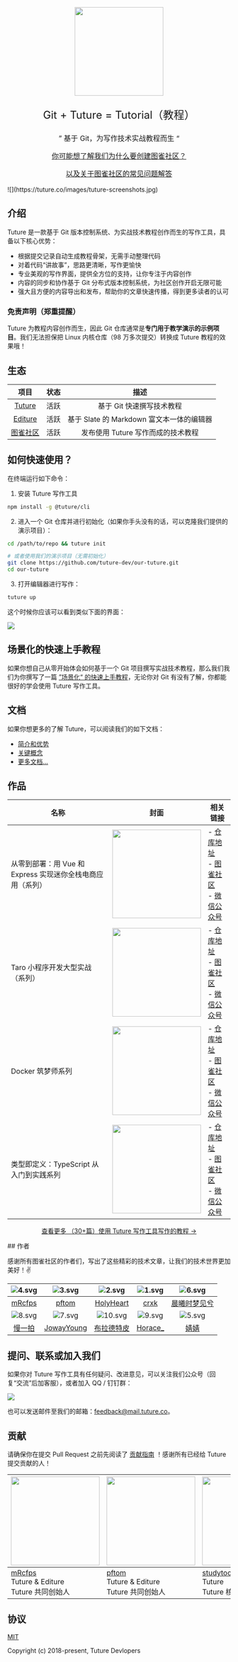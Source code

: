<p align="center"><img style="width: 200px" src="https://tuture.co/images/logo.svg"/></p>
<p align="center" style="font-size: 24px;">Git + Tuture = Tutorial（教程）</p>
<p align="center" style="font-size: 16px;">”       基于 Git，为写作技术实战教程而生     “</p>
<p align="center" style="font-size: 16px;">       <a href="https://www.yuque.com/tuture/product-manuals/nsaphr">你可能想了解我们为什么要创建图雀社区？</a>     </p>
<p align="center" style="font-size: 16px;">       <a href="https://www.yuque.com/tuture/product-manuals/ckx8ry">以及关于图雀社区的常见问题解答</a>     </p>
![](https://tuture.co/images/tuture-screenshots.jpg)

## 介绍

Tuture 是一款基于 Git 版本控制系统、为实战技术教程创作而生的写作工具，具备以下核心优势：

- 根据提交记录自动生成教程骨架，无需手动整理代码
- 对着代码“讲故事”，思路更清晰，写作更愉快
- 专业美观的写作界面，提供全方位的支持，让你专注于内容创作
- 内容的同步和协作基于 Git 分布式版本控制系统，为社区创作开启无限可能
- 强大且方便的内容导出和发布，帮助你的文章快速传播，得到更多读者的认可

### 免责声明（郑重提醒）

Tuture 为教程内容创作而生，因此 Git 仓库通常是**专门用于教学演示的示例项目**。我们无法担保把 Linux 内核仓库（98 万多次提交）转换成 Tuture 教程的效果哦！

## 生态

|                     **项目**                     | **状态** |                 **描述**                  |
| :----------------------------------------------: | :------: | :---------------------------------------: |
|  [Tuture](https://github.com/tuture-dev/tuture)  |   活跃   |         基于 Git 快速撰写技术教程         |
| [Editure](https://github.com/tuture-dev/editure) |   活跃   | 基于 Slate 的 Markdown 富文本一体的编辑器 |
|  [图雀社区](https://github.com/tuture-dev/hub)   |   活跃   |    发布使用 Tuture 写作而成的技术教程     |

<a name="PUOxn"></a>

## 如何快速使用？

在终端运行如下命令：

1. 安装 Tuture 写作工具

```bash
npm install -g @tuture/cli
```

2. 进入一个 Git 仓库并进行初始化（如果你手头没有的话，可以克隆我们提供的演示项目）：

```bash
cd /path/to/repo && tuture init

# 或者使用我们的演示项目（无需初始化）
git clone https://github.com/tuture-dev/our-tuture.git
cd our-tuture
```

3. 打开编辑器进行写作：

```bash
tuture up
```

这个时候你应该可以看到类似下面的界面：

![](https://tuture.co/images/our-tuture.jpg)

## 场景化的快速上手教程

如果你想自己从零开始体会如何基于一个 Git 项目撰写实战技术教程，那么我们我们为你撰写了一篇 [”场景化“ 的快速上手教程](https://www.yuque.com/tuture/product-manuals)，无论你对 Git 有没有了解，你都能很好的学会使用 Tuture 写作工具。

## 文档

如果你想更多的了解 Tuture，可以阅读我们的如下文档：

- [简介和优势](https://www.yuque.com/tuture/product-manuals/overview)
- [关键概念](https://www.yuque.com/tuture/product-manuals/concepts)
- [更多文档...](https://www.yuque.com/tuture/product-manuals)

## 作品

| 名称                                                       | 封面                                                                                        | 相关链接                                                                                                                                                                                                   |
| ---------------------------------------------------------- | ------------------------------------------------------------------------------------------- | ---------------------------------------------------------------------------------------------------------------------------------------------------------------------------------------------------------- |
| 从零到部署：用 Vue 和 Express 实现迷你全栈电商应用（系列） | <img width="200" src="https://tva1.sinaimg.cn/large/00831rSTgy1gdmdz6q1hjj309g048t9r.jpg"/> | - [仓库地址](https://github.com/tuture-dev/vue-online-shop-frontend)<br />- [图雀社区](https://tuture.co/2019/10/17/0b662ce/)<br />- [微信公众号](https://mp.weixin.qq.com/s/1YdC9mY3JTqxSuJ9G4l1Qw)<br /> |
| Taro 小程序开发大型实战（系列）                            | <img width="200" src="https://tva1.sinaimg.cn/large/00831rSTgy1gdme080rr4j30ao04mmyg.jpg"/> | - [仓库地址](https://github.com/tuture-dev/ultra-club)<br />- [图雀社区](https://tuture.co/2019/12/26/34a473b/)<br />- [微信公众号](https://mp.weixin.qq.com/s/KtnhfEx-cq1V-TDV67V-Qg) <br />              |
| Docker 筑梦师系列                                          | <img width="200" src="https://tva1.sinaimg.cn/large/00831rSTgy1gdme151sflj30as04uta5.jpg"/> | - [仓库地址](https://github.com/tuture-dev/docker-dream)<br />- [图雀社区](https://tuture.co/2020/01/01/442cc8d/)<br />- [微信公众号](https://mp.weixin.qq.com/s/GmkMFd0frqBNZN0u4sy8Ow)<br />             |
| 类型即定义：TypeScript 从入门到实践系列                    | <img width="200" src="https://tva1.sinaimg.cn/large/00831rSTgy1gdme83j3apj30aq04qabx.jpg"/> | - [仓库地址](https://github.com/tuture-dev/typescript-tea)<br />- [图雀社区](https://tuture.co/2020/04/06/C_ao1Yv/) <br />- [微信公众号](https://mp.weixin.qq.com/s/u230EnsNh-WMSC07FSi2wg)<br />          |

<p align="center"><a href="https://tuture.co/">查看更多 （30+篇）使用 Tuture 写作工具写作的教程 →</a></p>
## 作者

感谢所有图雀社区的作者们，写出了这些精彩的技术文章，让我们的技术世界更加美好！✌️

|           ![4.svg](https://user-gold-cdn.xitu.io/2020/4/8/171577bbb918aa78?w=60&h=60&f=svg&s=492835)           | ![3.svg](https://user-gold-cdn.xitu.io/2020/4/8/171577bbdff59747?w=60&h=60&f=svg&s=534459) | ![2.svg](https://user-gold-cdn.xitu.io/2020/4/8/171577bbe1b9897e?w=60&h=60&f=svg&s=1104039) | ![1.svg](https://user-gold-cdn.xitu.io/2020/4/8/171577bbe7b239e0?w=60&h=60&f=svg&s=371524) | ![6.svg](https://user-gold-cdn.xitu.io/2020/4/8/171577bbfa9b7eb6?w=60&h=60&f=svg&s=365355) |
| :------------------------------------------------------------------------------------------------------------: | :----------------------------------------------------------------------------------------: | :-----------------------------------------------------------------------------------------: | :----------------------------------------------------------------------------------------: | :----------------------------------------------------------------------------------------: |
|                                      [mRcfps](https://github.com/mRcfps)                                       |                             [pftom](https://github.com/pftom)                              |                          [HolyHeart](https://github.com/HolyHeart)                          |                              [crxk](https://github.com/crxk)                               |              [晨曦时梦见兮](https://juejin.im/user/5b13f11d5188257da1245183)               |
|           ![8.svg](https://user-gold-cdn.xitu.io/2020/4/8/171577bbf9d5493a?w=60&h=60&f=svg&s=513047)           | ![7.svg](https://user-gold-cdn.xitu.io/2020/4/8/171577bc1aa37cf9?w=60&h=60&f=svg&s=453059) | ![10.svg](https://user-gold-cdn.xitu.io/2020/4/8/171577bc247bb547?w=60&h=60&f=svg&s=774349) | ![9.svg](https://user-gold-cdn.xitu.io/2020/4/8/171577bc260df131?w=60&h=60&f=svg&s=394291) | ![5.svg](https://user-gold-cdn.xitu.io/2020/4/8/171577bc27105173?w=60&h=60&f=svg&s=443283) |
| [慢一拍](https://mp.weixin.qq.com/mp/profile_ext?action=home&__biz=MzIzNjYyNjMxNg==&scene=124#wechat_redirect) |               [JowayYoung](https://juejin.im/user/584ec3a661ff4b006cd6383e)                |                        [布拉德特皮](https://github.com/SephirothKid)                        |                               [Horace\_](http://ihorace.cn/)                               |                                [婧婧](https://jinghao.xyz/)                                |

## 提问、联系或加入我们

如果你对 Tuture 写作工具有任何疑问、改进意见，可以关注我们公众号（回复“交流”后加客服），或者加入 QQ / 钉钉群：

![](https://tuture.co/images/qrcode-squashed.png)

也可以发送邮件至我们的邮箱：feedback@mail.tuture.co。

## 贡献

请确保你在提交 Pull Request 之前先阅读了 [贡献指南](https://www.yuque.com/tuture/mtnpg1/xxxx) ！感谢所有已经给 Tuture 提交贡献的人！

| <img style="width: 200px;" src="https://tva1.sinaimg.cn/large/00831rSTgy1gdm6rv9wx5j308o08odhc.jpg" /> | <img style="width: 200px;"  src="https://tva1.sinaimg.cn/large/00831rSTgy1gdm6scg251j308o08oq58.jpg"/> | <img style="width: 200px;" src="https://tva1.sinaimg.cn/large/00831rSTgy1gdm6soy5jhj308o08omyb.jpg"/> | <img style="width: 200px" src="https://tva1.sinaimg.cn/large/00831rSTgy1gdm6tje8qtj308o08o781.jpg" /> |
| ------------------------------------------------------------------------------------------------------ | ------------------------------------------------------------------------------------------------------ | ----------------------------------------------------------------------------------------------------- | ----------------------------------------------------------------------------------------------------- |
| [mRcfps](https://github.com/mRcfps)<br />Tuture & Editure <br />Tuture 共同创始人                      | [pftom](https://github.com/pftom)<br />Tuture & Editure<br />Tuture 共同创始人                         | [studytoohard](https://github.com/studytoohard)<br />Tuture<br />Tuture 核心贡献者                    | [HolyHeart](https://github.com/HolyHeart)<br />Tuture<br />Tuture 核心贡献者                          |

## 协议

[MIT](https://github.com/tuture-dev/tuture/blob/master/LICENSE)

Copyright (c) 2018-present, Tuture Devlopers
